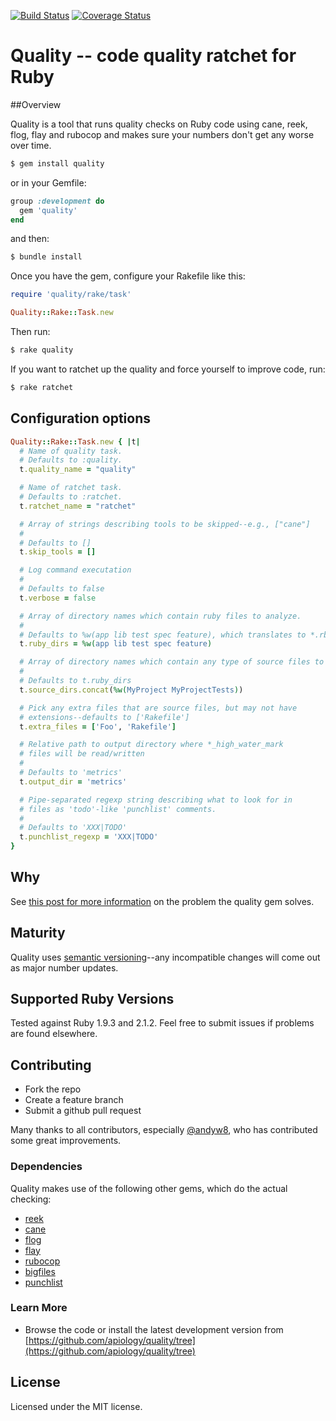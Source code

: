 [![Build Status](https://travis-ci.org/apiology/quality.png)](https://travis-ci.org/apiology/quality)
[![Coverage Status](https://coveralls.io/repos/apiology/quality/badge.png?branch=master)](https://coveralls.io/r/apiology/quality?branch=master)


# Quality -- code quality ratchet for Ruby

##Overview

Quality is a tool that runs quality checks on Ruby code using cane,
reek, flog, flay and rubocop and makes sure your numbers don't get any
worse over time.

```bash
$ gem install quality
```

or in your Gemfile:

```ruby
group :development do
  gem 'quality'
end
```
and then:

```bash
$ bundle install
```

Once you have the gem, configure your Rakefile like this:

```ruby
require 'quality/rake/task'

Quality::Rake::Task.new
```

Then run:

```bash
$ rake quality
```

If you want to ratchet up the quality and force yourself to improve
code, run:

```bash
$ rake ratchet
```

## Configuration options

```ruby
Quality::Rake::Task.new { |t|
  # Name of quality task.
  # Defaults to :quality.
  t.quality_name = "quality"

  # Name of ratchet task.
  # Defaults to :ratchet.
  t.ratchet_name = "ratchet"

  # Array of strings describing tools to be skipped--e.g., ["cane"]
  #
  # Defaults to []
  t.skip_tools = []

  # Log command executation
  #
  # Defaults to false
  t.verbose = false

  # Array of directory names which contain ruby files to analyze.
  #
  # Defaults to %w(app lib test spec feature), which translates to *.rb in the base directory, as well as those directories.
  t.ruby_dirs = %w(app lib test spec feature)

  # Array of directory names which contain any type of source files to analyze.
  #
  # Defaults to t.ruby_dirs
  t.source_dirs.concat(%w(MyProject MyProjectTests))

  # Pick any extra files that are source files, but may not have
  # extensions--defaults to ['Rakefile']
  t.extra_files = ['Foo', 'Rakefile']

  # Relative path to output directory where *_high_water_mark
  # files will be read/written
  #
  # Defaults to 'metrics'
  t.output_dir = 'metrics'

  # Pipe-separated regexp string describing what to look for in
  # files as 'todo'-like 'punchlist' comments.
  #
  # Defaults to 'XXX|TODO'
  t.punchlist_regexp = 'XXX|TODO'
}
```

## Why

See [this post for more information](http://blog.apiology.cc/2014/06/scalable-quality-part-1.html) on the problem the quality gem solves.

## Maturity

Quality uses [semantic versioning](http://semver.org/)--any incompatible changes will come out as major number updates.

## Supported Ruby Versions

Tested against Ruby 1.9.3 and 2.1.2.  Feel free to submit issues if problems are found elsewhere.

## Contributing

* Fork the repo
* Create a feature branch
* Submit a github pull request

Many thanks to all contributors, especially [@andyw8](https://github.com/andyw8), who has contributed some great improvements.

### Dependencies

Quality makes use of the following other gems, which do the actual checking:

* [reek](https://github.com/troessner/reek)
* [cane](https://github.com/square/cane)
* [flog](https://github.com/seattlerb/flog)
* [flay](https://github.com/seattlerb/flay)
* [rubocop](https://github.com/bbatsov/rubocop)
* [bigfiles](https://github.com/apiology/bigfiles)
* [punchlist](https://github.com/apiology/punchlist)

### Learn More

* Browse the code or install the latest development version from [https://github.com/apiology/quality/tree](https://github.com/apiology/quality/tree)

## License

Licensed under the MIT license.
